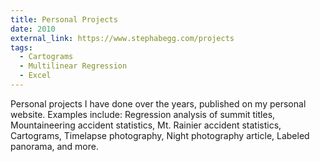 ```yaml
---
title: Personal Projects
date: 2010
external_link: https://www.stephabegg.com/projects
tags:
  - Cartograms
  - Multilinear Regression
  - Excel
---
```


Personal projects I have done over the years, published on my personal website. Examples include: Regression analysis of summit titles, Mountaineering accident statistics, Mt. Rainier accident statistics, Cartograms, Timelapse photography, Night photography article, Labeled panorama, and more.

<!--more-->
